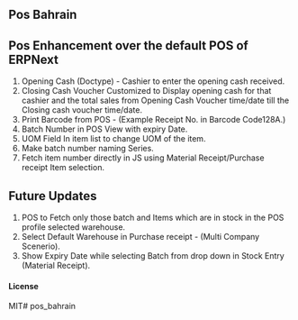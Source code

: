 ## Pos Bahrain

## Pos Enhancement over the default POS of ERPNext

  1. Opening Cash (Doctype) - Cashier to enter the opening cash received.
  2. Closing Cash Voucher Customized to Display opening cash for that cashier and the total sales from Opening Cash Voucher time/date till the Closing cash voucher time/date.
  3. Print Barcode from POS - (Example Receipt No. in Barcode Code128A.)
  4. Batch Number in POS View with expiry Date.
  5. UOM Field In item list to change UOM of the item.
  6. Make batch number naming Series.
  7. Fetch item number directly in JS using Material Receipt/Purchase receipt Item selection.

## Future Updates
  1. POS to Fetch only those batch and Items which are in stock in the POS profile selected warehouse. 
  2. Select Default Warehouse in Purchase receipt - (Multi Company Scenerio).
  3. Show Expiry Date while selecting Batch from drop down in Stock Entry (Material Receipt).



#### License

MIT# pos_bahrain
